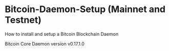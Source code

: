 # Bitcoin-Daemon-Setup (Mainnet and Testnet)
How to install and setup a Bitcoin Blockchain Daemon

Bitcoin Core Daemon version v0.17.1.0
